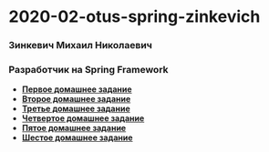 # 2020-02-otus-spring-zinkevich
### Зинкевич Михаил Николаевич
### Разработчик на Spring Framework

* **[Первое домашнее задание](https://github.com/Meehos90/2020-02-otus-spring-zinkevich/tree/master/homework-01)** 
* **[Второе домашнее задание](https://github.com/Meehos90/2020-02-otus-spring-zinkevich/tree/master/homework-02)**
* **[Третье домашнее задание](https://github.com/Meehos90/2020-02-otus-spring-zinkevich/tree/master/homework-03)**
* **[Четвертое домашнее задание](https://github.com/Meehos90/2020-02-otus-spring-zinkevich/tree/master/homework-04)**
* **[Пятое домашнее задание](https://github.com/Meehos90/2020-02-otus-spring-zinkevich/tree/master/homework-05)**
* **[Шестое домашнее задание](https://github.com/Meehos90/2020-02-otus-spring-zinkevich/tree/master/homework-06)**